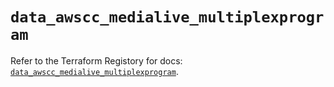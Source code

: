 # `data_awscc_medialive_multiplexprogram`

Refer to the Terraform Registory for docs: [`data_awscc_medialive_multiplexprogram`](https://registry.terraform.io/providers/hashicorp/awscc/0.70.0/docs/data-sources/medialive_multiplexprogram).
